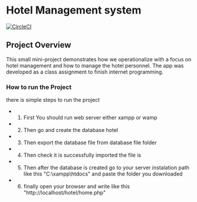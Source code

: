 
#       Hotel Management system  
[![CircleCI](https://dl.circleci.com/status-badge/img/gh/Melkamu273/hotelManagementSystem/tree/master.svg?style=svg)](https://dl.circleci.com/status-badge/redirect/gh/Melkamu273/hotelManagementSystem/tree/master)

## Project Overview 
This small mini-project demonstrates how we operationalize with a focus on hotel management and how to manage the hotel personnel. The app was developed as a class assignment to finish internet programming.

### How to run the Project 
there is simple steps to run the project
* 1. First You should run web server either xampp or wamp 
* 2. Then go and create the database hotel
* 3. Then export the database file from database file folder
* 4. Then check it is successfully imported the file is
* 5. Then after the database is created go to your server instalation path like this "C:\xampp\htdocs" and paste the folder you downloaded
* 6. finally open your browser and write like this "http://localhost/hotel/home.php" 

